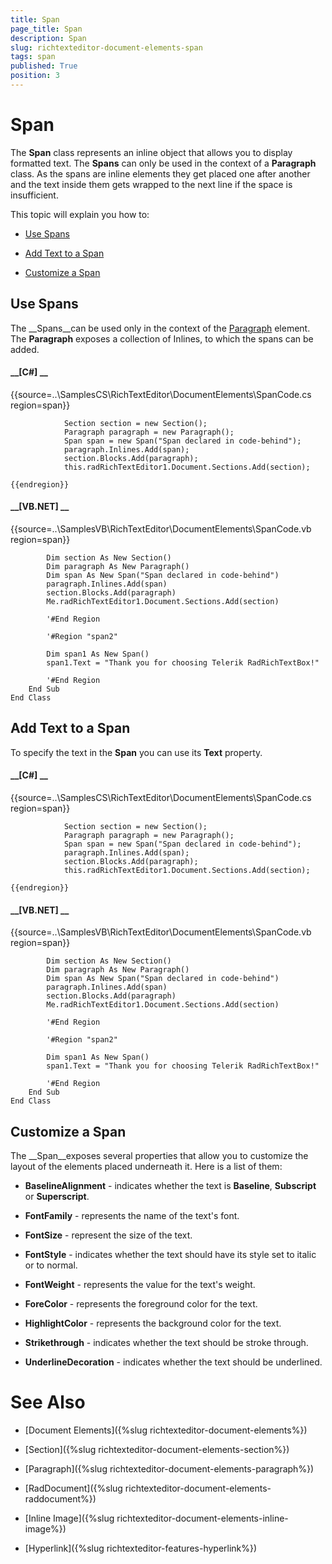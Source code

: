 ```yaml
---
title: Span
page_title: Span
description: Span
slug: richtexteditor-document-elements-span
tags: span
published: True
position: 3
---
```


# Span



The __Span__ class represents an inline object that allows you to display formatted text. The __Spans__ can only be
        used in the context of a __Paragraph__ class. As the spans are inline elements they get placed one after another and the text inside them
        gets wrapped to the next line if the space is insufficient.
      

This topic will explain you how to:

* [Use Spans](#use-spans)

* [Add Text to a Span](#add-text-to-a-span)

* [Customize a Span](#customize-a-span)

## Use Spans

The __Spans__can be used only in the context of the [Paragraph](4A8EFD5F-9604-4998-9FD2-8959E640E141) element.
          The __Paragraph__ exposes a collection of Inlines, to which the spans can be added.
        

#### __[C#] __

{{source=..\SamplesCS\RichTextEditor\DocumentElements\SpanCode.cs region=span}}
	            
	            Section section = new Section();
	            Paragraph paragraph = new Paragraph();
	            Span span = new Span("Span declared in code-behind");
	            paragraph.Inlines.Add(span);
	            section.Blocks.Add(paragraph);
	            this.radRichTextEditor1.Document.Sections.Add(section);
	            
	{{endregion}}



#### __[VB.NET] __

{{source=..\SamplesVB\RichTextEditor\DocumentElements\SpanCode.vb region=span}}
	
	        Dim section As New Section()
	        Dim paragraph As New Paragraph()
	        Dim span As New Span("Span declared in code-behind")
	        paragraph.Inlines.Add(span)
	        section.Blocks.Add(paragraph)
	        Me.radRichTextEditor1.Document.Sections.Add(section)
	
	        '#End Region
	
	        '#Region "span2"
	
	        Dim span1 As New Span()
	        span1.Text = "Thank you for choosing Telerik RadRichTextBox!"
	
	        '#End Region
	    End Sub
	End Class



## Add Text to a Span

To specify the text in the __Span__ you can use its __Text__ property.
        

#### __[C#] __

{{source=..\SamplesCS\RichTextEditor\DocumentElements\SpanCode.cs region=span}}
	            
	            Section section = new Section();
	            Paragraph paragraph = new Paragraph();
	            Span span = new Span("Span declared in code-behind");
	            paragraph.Inlines.Add(span);
	            section.Blocks.Add(paragraph);
	            this.radRichTextEditor1.Document.Sections.Add(section);
	            
	{{endregion}}



#### __[VB.NET] __

{{source=..\SamplesVB\RichTextEditor\DocumentElements\SpanCode.vb region=span}}
	
	        Dim section As New Section()
	        Dim paragraph As New Paragraph()
	        Dim span As New Span("Span declared in code-behind")
	        paragraph.Inlines.Add(span)
	        section.Blocks.Add(paragraph)
	        Me.radRichTextEditor1.Document.Sections.Add(section)
	
	        '#End Region
	
	        '#Region "span2"
	
	        Dim span1 As New Span()
	        span1.Text = "Thank you for choosing Telerik RadRichTextBox!"
	
	        '#End Region
	    End Sub
	End Class



## Customize a Span

The __Span__exposes several properties that allow you to customize the layout of the elements placed underneath it. Here is a list of them:
        

* __BaselineAlignment__ - indicates whether the text is __Baseline__, __Subscript__ or 
              __Superscript__.
            

* __FontFamily__ - represents the name of the text's font.
            

* __FontSize__ - represent the size of the text.
            

* __FontStyle__ - indicates whether the text should have its style set to italic or to normal.
            

* __FontWeight__ - represents the value for the text's weight.
            

* __ForeColor__ - represents the foreground color for the text.
            

* __HighlightColor__ - represents the background color for the text.
            

* __Strikethrough__ - indicates whether the text should be stroke through.
            

* __UnderlineDecoration__ - indicates whether the text should be underlined.
            

# See Also

 * [Document Elements]({%slug richtexteditor-document-elements%})

 * [Section]({%slug richtexteditor-document-elements-section%})

 * [Paragraph]({%slug richtexteditor-document-elements-paragraph%})

 * [RadDocument]({%slug richtexteditor-document-elements-raddocument%})

 * [Inline Image]({%slug richtexteditor-document-elements-inline-image%})

 * [Hyperlink]({%slug richtexteditor-features-hyperlink%})
